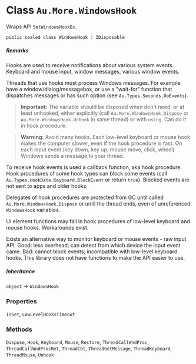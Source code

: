 # Class `Au.More.WindowsHook`

Wraps API `SetWindowsHookEx`.

```
public sealed class WindowsHook : IDisposable
```

##### Remarks

Hooks are used to receive notifications about various system events. Keyboard and mouse input, window messages, various window events.

Threads that use hooks must process Windows messages. For example have a window/dialog/messagebox, or use a "wait-for" function that dispatches messages or has such option (see `Au.Types.Seconds.DoEvents`).

> **Important:**
> The variable should be disposed when don't need, or at least unhooked, either explicitly (call `Au.More.WindowsHook.Dispose` or `Au.More.WindowsHook.Unhook` in same thread) or with `using`. Can do it in hook procedure.

> **Warning:**
> Avoid many hooks. Each low-level keyboard or mouse hook makes the computer slower, even if the hook procedure is fast. On each input event (key down, key up, mouse move, click, wheel) Windows sends a message to your thread.

To receive hook events is used a callback function, aka hook procedure. Hook procedures of some hook types can block some events (call `Au.Types.HookData.Keyboard.BlockEvent` or return `true`). Blocked events are not sent to apps and older hooks.

Delegates of hook procedures are protected from GC until called `Au.More.WindowsHook.Dispose` or until the thread ends, even of unreferenced `WindowsHook` variables.

UI element functions may fail in hook procedures of low-level keyboard and mouse hooks. Workarounds exist.

Exists an alternative way to monitor keyboard or mouse events - raw input API. Good: less overhead; can detect from which device the input event came. Bad: cannot block events; incompatible with low-level keyboard hooks. This library does not have functions to make the API easier to use.

##### Inheritance

`object` → `WindowsHook`

### Properties

`IsSet`, `LowLevelHooksTimeout`

### Methods

`Dispose`, `Hook`, `Keyboard`, `Mouse`, `Restore`, `ThreadCallWndProc`, `ThreadCallWndProcRet`, `ThreadCbt`, `ThreadGetMessage`, `ThreadKeyboard`, `ThreadMouse`, `Unhook`